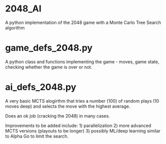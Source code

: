 # 2048_AI
A python implementation of the 2048 game with a Monte Carlo Tree Search algorithm 

# game_defs_2048.py
A python class and functions implementing the game - moves, game state, checking whether the game is over or not.

# ai_defs_2048.py
A very basic MCTS alogirthm that tries a number (100) of random plays (10 moves deep) and selects the move with the highest average.

Does an ok job (cracking the 2048) in many cases. 

Improvements to be added include: 1) parallelization 2) more advanced MCTS versions (playouts to be longer) 3) possibly ML/deep learning similar to Alpha Go to limit the search.

